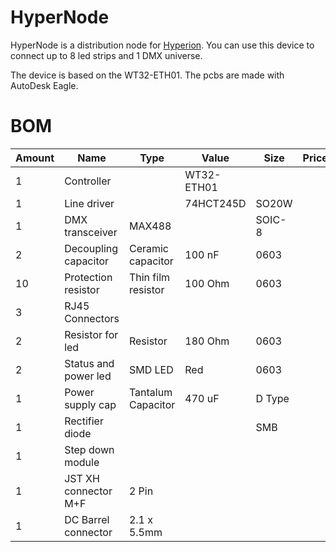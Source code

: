 # HyperNode

HyperNode is a distribution node for 
[Hyperion](https://github.com/yorenschriever/Hyperion2). You can use this device to connect up to 8 led strips and 1 DMX universe. 

The device is based on the WT32-ETH01. The pcbs are made with AutoDesk Eagle. 

# BOM

|Amount|Name|Type|Value|Size|Price|Link|
|-|-|-|-|-|-|-|
|1|Controller||WT32-ETH01||||
|1|Line driver||74HCT245D|SO20W||
|1|DMX transceiver|MAX488||SOIC-8||
|2|Decoupling capacitor|Ceramic capacitor|100 nF|0603||
|10|Protection resistor|Thin film resistor|100 Ohm|0603||
|3|RJ45 Connectors|||||
|2|Resistor for led|Resistor|180 Ohm|0603|||
|2|Status and power led|SMD LED|Red|0603|||
|1|Power supply cap|Tantalum Capacitor|470 uF|D Type||
|1|Rectifier diode|||SMB||
|1|Step down module|||||
|1|JST XH connector M+F|2 Pin||||
|1|DC Barrel connector|2.1 x 5.5mm||||